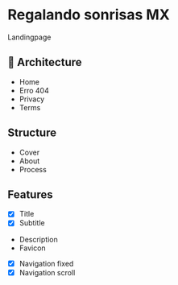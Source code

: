 # Regalando sonrisas MX
Landingpage

## 📁 Architecture
- Home
- Erro 404
- Privacy
- Terms

## Structure
- Cover
- About
- Process

## Features
- [x] Title
- [x] Subtitle
- Description
- Favicon
- [x] Navigation fixed
- [x] Navigation scroll
